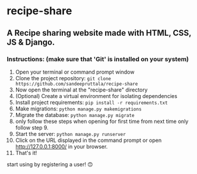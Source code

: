 # recipe-share

## A Recipe sharing website made with HTML, CSS, JS & Django.

### Instructions: (make sure that 'Git' is installed on your system)
1. Open your terminal or command prompt window
2. Clone the project repository: `git clone https://github.com/sandeepruttala/recipe-share`
3. Now open the terminal at the "recipe-share" directory
4. (Optional) Create a virtual environment for isolating dependencies
5. Install project requirements: `pip install -r requirements.txt`
6. Make migrations: `python manage.py makemigrations`
7. Migrate the database: `python manage.py migrate`
8. only follow these steps when opening for first time from next time only follow step 9.
9. Start the server: `python manage.py runserver`
10. Click on the URL displayed in the command prompt or open http://127.0.0.1:8000/ in your browser.
11. That's it!

start using by registering a user! 🙃
